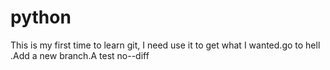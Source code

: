 # python
This is my first time to learn git, I need use it to get what I wanted.go to hell
.Add a new branch.A
test no--diff
